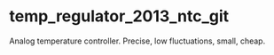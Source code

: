 # temp_regulator_2013_ntc_git

Analog temperature controller. Precise, low fluctuations, small, cheap.
